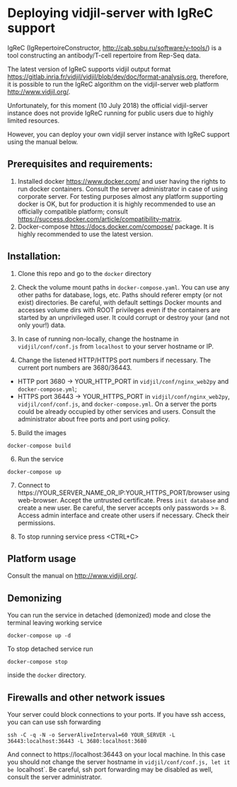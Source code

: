 # Deploying vidjil-server with IgReC support

IgReC (IgRepertoireConstructor, http://cab.spbu.ru/software/y-tools/) is a tool constructing an antibody/T-cell repertoire from Rep-Seq data.

The latest version of IgReC supports vidjil output format https://gitlab.inria.fr/vidjil/vidjil/blob/dev/doc/format-analysis.org,
therefore, it is possible to run the IgReC algorithm on the vidjil-server web platform http://www.vidjil.org/.

Unfortunately, for this moment (10 July 2018) the official vidjil-server instance does
not provide IgReC running for public users due to highly limited resources.

However, you can deploy your own vidjil server instance with IgReC support using the manual below.

## Prerequisites and requirements:
1. Installed docker https://www.docker.com/ and user having the rights to run docker containers.
Consult the server administrator in case of using corporate server.
For testing purposes almost any platform supporting docker is OK, but for production it is
highly recommended to use an officially compatible platform; consult https://success.docker.com/article/compatibility-matrix.
2. Docker-compose https://docs.docker.com/compose/ package. It is highly recommended to use the latest version.

## Installation:
1. Clone this repo and go to the `docker` directory

2. Check the volume mount paths in `docker-compose.yaml`. You can use any other paths for database, logs, etc.
Paths should referer empty (or not exist) directories.
Be careful, with default settings Docker mounts and accesses volume dirs with ROOT privileges even if the containers are started by
an unprivileged user. It could corrupt or destroy your (and not only your!) data.

3. In case of running non-locally, change the hostname in `vidjil/conf/conf.js` from `localhost` to your server hostname or IP.


4. Change the listened HTTP/HTTPS port numbers if necessary. The current port numbers are 3680/36443.
* HTTP port 3680 -> YOUR_HTTP_PORT in `vidjil/conf/nginx_web2py` and `docker-compose.yml`;
* HTTPS port 36443 -> YOUR_HTTPS_PORT in `vidjil/conf/nginx_web2py`, `vidjil/conf/conf.js`, and `docker-compose.yml`.
On a server the ports could be already occupied by other services and users.
Consult the administrator about free ports and port using policy.



5. Build the images
```
docker-compose build
```

6. Run the service
```
docker-compose up
```

7. Connect to https://YOUR_SERVER_NAME_OR_IP:YOUR_HTTPS_PORT/browser using web-browser. Accept the untrusted certificate.
Press `init database` and create a new user. Be careful, the server accepts only passwords >= 8.
Access admin interface and create other users if necessary. Check their permissions.

8. To stop running service press <CTRL+C>

## Platform usage
Consult the manual on http://www.vidjil.org/. 

## Demonizing
You can run the service in detached (demonized) mode and close the terminal leaving working service
```
docker-compose up -d
```
To stop detached service run
```
docker-compose stop
```
inside the `docker` directory.

## Firewalls and other network issues
Your server could block connections to your ports. If you have ssh access, you can can use ssh forwarding
```
ssh -C -q -N -o ServerAliveInterval=60 YOUR_SERVER -L 36443:localhost:36443 -L 3680:localhost:3680
```
And connect to https://localhost:36443 on your local machine.
In this case you should not change the server hostname in `vidjil/conf/conf.js, let it be `localhost`.
Be careful, ssh port forwarding may be disabled as well, consult the server administrator.
